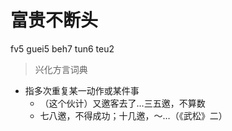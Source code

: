 # 富贵不断头
fv5 guei5 beh7 tun6 teu2
> 兴化方言词典
- 指多次重复某一动作或某件事
  - （这个伙计）又邀客去了…三五邀，不算数
  - 七八邀，不得成功；十几邀，～…（《武松》二）
